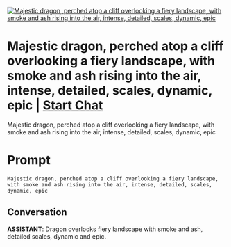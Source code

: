 
[![Majestic dragon, perched atop a cliff overlooking a fiery landscape, with smoke and ash rising into the air, intense, detailed, scales, dynamic, epic](https://flow-prompt-covers.s3.us-west-1.amazonaws.com/icon/futuristic/futu_7.png)](https://gptcall.net/chat.html?data=%7B%22contact%22%3A%7B%22id%22%3A%22BkpDf9AiGphYPAUIYsX0p%22%2C%22flow%22%3Atrue%7D%7D)
# Majestic dragon, perched atop a cliff overlooking a fiery landscape, with smoke and ash rising into the air, intense, detailed, scales, dynamic, epic | [Start Chat](https://gptcall.net/chat.html?data=%7B%22contact%22%3A%7B%22id%22%3A%22BkpDf9AiGphYPAUIYsX0p%22%2C%22flow%22%3Atrue%7D%7D)
Majestic dragon, perched atop a cliff overlooking a fiery landscape, with smoke and ash rising into the air, intense, detailed, scales, dynamic, epic

# Prompt

```
Majestic dragon, perched atop a cliff overlooking a fiery landscape, with smoke and ash rising into the air, intense, detailed, scales, dynamic, epic
```

## Conversation

**ASSISTANT**: Dragon overlooks fiery landscape with smoke and ash, detailed scales, dynamic and epic.


